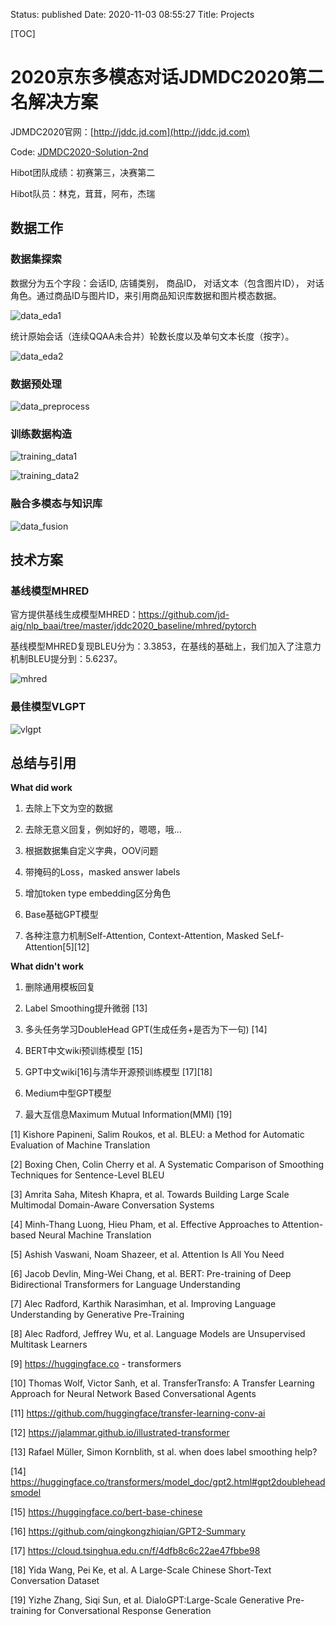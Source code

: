 Status: published
Date: 2020-11-03 08:55:27
Title: Projects 

[TOC]

# 2020京东多模态对话JDMDC2020第二名解决方案

JDMDC2020官网：[http://jddc.jd.com](http://jddc.jd.com)

Code: [JDMDC2020-Solution-2nd](https://github.com/jerrylsu/JDMDC2020-Solution-2nd)

Hibot团队成绩：初赛第三，决赛第二

Hibot队员：林克，茸茸，阿布，杰瑞

## 数据工作

### 数据集探索

数据分为五个字段：会话ID, 店铺类别， 商品ID， 对话文本（包含图片ID）， 对话角色。通过商品ID与图片ID，来引用商品知识库数据和图片模态数据。

![data_eda1](images/JDMDC/data_eda1.jpg)

统计原始会话（连续QQAA未合并）轮数长度以及单句文本长度（按字）。

![data_eda2](images/JDMDC/data_eda2.jpg)

### 数据预处理

![data_preprocess](images/JDMDC/data_preprocess.jpg)

### 训练数据构造

![training_data1](images/JDMDC/training_data1.jpg)

![training_data2](images/JDMDC/training_data2.jpg)

### 融合多模态与知识库

![data_fusion](images/JDMDC/data_fusion.jpg)

## 技术方案

### 基线模型MHRED

官方提供基线生成模型MHRED：https://github.com/jd-aig/nlp_baai/tree/master/jddc2020_baseline/mhred/pytorch

基线模型MHRED复现BLEU分为：3.3853，在基线的基础上，我们加入了注意力机制BLEU提分到：5.6237。

![mhred](images/JDMDC/baseline_mhred.jpg)

### 最佳模型VLGPT

![vlgpt](images/JDMDC/best_vlgpt.jpg)

## 总结与引用

**What did work**

1. 去除上下文为空的数据

2. 去除无意义回复，例如好的，嗯嗯，哦... 

3. 根据数据集自定义字典，OOV问题

4. 带掩码的Loss，masked answer labels

5. 增加token type embedding区分角色

6.  Base基础GPT模型

7. 各种注意力机制Self-Attention, Context-Attention, Masked SeLf-Attention[5][12] 

**What didn't work**

1. 删除通用模板回复

2. Label Smoothing提升微弱 [13]

3. 多头任务学习DoubleHead GPT(生成任务+是否为下一句) [14]

4. BERT中文wiki预训练模型 [15]

5. GPT中文wiki[16]与清华开源预训练模型 [17][18]

6. Medium中型GPT模型

7. 最大互信息Maximum Mutual Information(MMI) [19]


[1] Kishore Papineni, Salim Roukos, et al. BLEU: a Method for Automatic Evaluation of Machine Translation 

[2] Boxing Chen, Colin Cherry et al. A Systematic Comparison of Smoothing Techniques for Sentence-Level BLEU

[3] Amrita Saha, Mitesh Khapra, et al. Towards Building Large Scale Multimodal Domain-Aware Conversation Systems

[4] Minh-Thang Luong, Hieu Pham, et al. Effective Approaches to Attention-based Neural Machine Translation

[5] Ashish Vaswani, Noam Shazeer,  et al. Attention Is All You Need

[6] Jacob Devlin, Ming-Wei Chang, et al. BERT: Pre-training of Deep Bidirectional Transformers for Language Understanding

[7] Alec Radford, Karthik Narasimhan, et al. Improving Language Understanding by Generative Pre-Training 

[8] Alec Radford, Jeffrey Wu,  et al. Language Models are Unsupervised Multitask Learners 

[9] https://huggingface.co - transformers

[10] Thomas Wolf, Victor Sanh, et al. TransferTransfo: A Transfer Learning Approach for Neural Network Based Conversational Agents

[11] https://github.com/huggingface/transfer-learning-conv-ai

[12] https://jalammar.github.io/illustrated-transformer

[13] Rafael Müller, Simon Kornblith, st al. when does label smoothing help?

[14] https://huggingface.co/transformers/model_doc/gpt2.html#gpt2doubleheadsmodel

[15] https://huggingface.co/bert-base-chinese

[16] https://github.com/qingkongzhiqian/GPT2-Summary

[17] https://cloud.tsinghua.edu.cn/f/4dfb8c6c22ae47fbbe98

[18] Yida Wang, Pei Ke, et al. A Large-Scale Chinese Short-Text Conversation Dataset

[19] Yizhe Zhang, Siqi Sun,  et al. DialoGPT:Large-Scale Generative Pre-training for Conversational Response Generation
